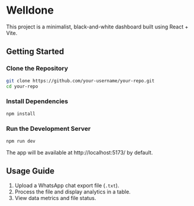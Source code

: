 # Welldone

This project is a minimalist, black-and-white dashboard built using React + Vite.

## Getting Started

### Clone the Repository
```sh
git clone https://github.com/your-username/your-repo.git
cd your-repo
```

### Install Dependencies
```sh
npm install
```

### Run the Development Server
```sh
npm run dev
```

The app will be available at http://localhost:5173/ by default.

## Usage Guide
1. Upload a WhatsApp chat export file (`.txt`).
2. Process the file and display analytics in a table.
3. View data metrics and file status.

